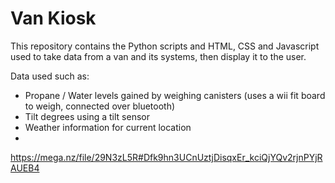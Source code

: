# Van Kiosk
This repository contains the Python scripts and HTML, CSS and Javascript used to take data from a van and its systems, then display it to the user. 

Data used such as:
- Propane / Water levels gained by weighing canisters (uses a wii fit board to weigh, connected over bluetooth)
- Tilt degrees using a tilt sensor
- Weather information for current location
- 

https://mega.nz/file/29N3zL5R#Dfk9hn3UCnUztjDisqxEr_kciQjYQv2rjnPYjRAUEB4
